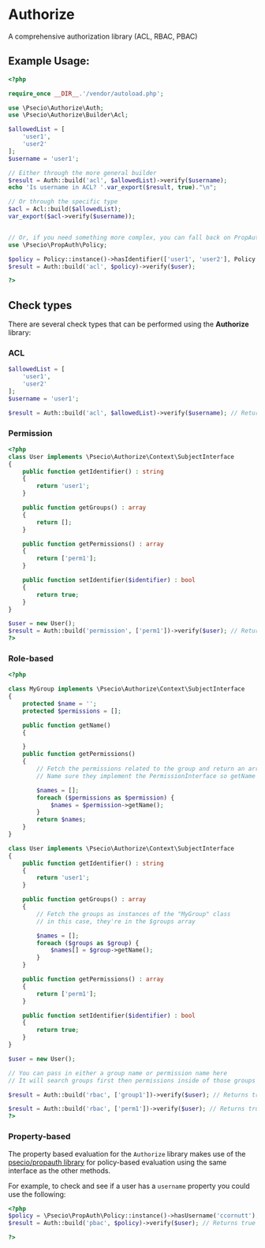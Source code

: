 # Authorize

A comprehensive authorization library (ACL, RBAC, PBAC)


## Example Usage:

```php
<?php

require_once __DIR__.'/vendor/autoload.php';

use \Psecio\Authorize\Auth;
use \Psecio\Authorize\Builder\Acl;

$allowedList = [
    'user1',
    'user2'
];
$username = 'user1';

// Either through the more general builder
$result = Auth::build('acl', $allowedList)->verify($username);
echo 'Is username in ACL? '.var_export($result, true)."\n";

// Or through the specific type
$acl = Acl::build($allowedList);
var_export($acl->verify($username));


// Or, if you need something more complex, you can fall back on PropAuth
use \Psecio\PropAuth\Policy;

$policy = Policy::instance()->hasIdentifier(['user1', 'user2'], Policy::ANY);
$result = Auth::build('acl', $policy)->verify($user);

?>
```

## Check types

There are several check types that can be performed using the **Authorize** library:

### ACL

```php
$allowedList = [
    'user1',
    'user2'
];
$username = 'user1';

$result = Auth::build('acl', $allowedList)->verify($username); // Returns true
```

### Permission

```php
<?php
class User implements \Psecio\Authorize\Context\SubjectInterface
{
    public function getIdentifier() : string
    {
        return 'user1';
    }

    public function getGroups() : array
    {
        return [];
    }

    public function getPermissions() : array
    {
        return ['perm1'];
    }

    public function setIdentifier($identifier) : bool
    {
        return true;
    }
}

$user = new User();
$result = Auth::build('permission', ['perm1'])->verify($user); // Returns true
?>
```

### Role-based

```php
<?php

class MyGroup implements \Psecio\Authorize\Context\SubjectInterface
{
    protected $name = '';
    protected $permissions = [];

    public function getName()
    {

    }
    public function getPermissions()
    {
        // Fetch the permissions related to the group and return an array 
        // Name sure they implement the PermissionInterface so getName will exist

        $names = [];
        foreach ($permissions as $permission) {
            $names = $permission->getName();
        }
        return $names;
    }
}

class User implements \Psecio\Authorize\Context\SubjectInterface
{
    public function getIdentifier() : string
    {
        return 'user1';
    }

    public function getGroups() : array
    {
        // Fetch the groups as instances of the "MyGroup" class
        // in this case, they're in the $groups array

        $names = [];
        foreach ($groups as $group) {
            $names[] = $group->getName();
        }
    }

    public function getPermissions() : array
    {
        return ['perm1'];
    }

    public function setIdentifier($identifier) : bool
    {
        return true;
    }
}

$user = new User();

// You can pass in either a group name or permission name here
// It will search groups first then permissions inside of those groups

$result = Auth::build('rbac', ['group1'])->verify($user); // Returns true

$result = Auth::build('rbac', ['perm1'])->verify($user); // Returns true
?>
```

### Property-based

The property based evaluation for the `Authorize` library makes use of the [psecio/propauth library](https://github.com/psecio/propauth) for policy-based evaluation using the same interface as the other methods.

For example, to check and see if a user has a `username` property you could use the following:

```php
<?php
$policy = \Psecio\PropAuth\Policy::instance()->hasUsername('ccornutt');
$result = Auth::build('pbac', $policy)->verify($user); // Returns true

?>
```